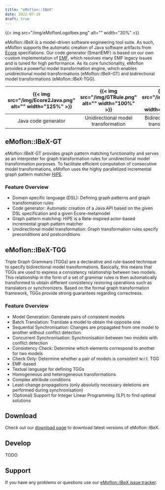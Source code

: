 ```yaml
---
title: "eMoflon::IBeX"
date: 2022-07-18
draft: true
---
```


{{< img src="/img/eMoflonLogoIbex.png" alt="" width="30%" >}}

eMoflon::IBeX is a model-driven software engineering tool suite. As such, eMoflon supports the automatic creation of Java software artifacts from [Ecore](https://www.eclipse.org/modeling/emf/) specifiations. Our code generator (SmartEMF) is based on our own custom implementation of [EMF](https://www.eclipse.org/modeling/emf/), which resolves many EMF legacy issues and is tuned for high performance. As its core functionality, eMoflon provides a powerful model transformation engine, which enables unidirectional model transformations (eMoflon::IBeX-GT) and bidirectional model transformations (eMoflon::IBeX-TGG).


| {{< img src="/img/Ecore2Java.png" alt="" width="125%" >}} | {{< img src="/img/GTRule.png" alt="" width="100%" >}}  | {{< img src="/img/TGG.png" alt="" width="100%" >}} |
|:-------------------:|:-----------------------------------:|:-----------------------------------:|
| Java code generator | Unidirectional model transformation | Bidirectional model transformations |


## eMoflon::IBeX-GT

eMoflon::IBeX-GT provides graph pattern matching functionality and serves as an interpreter for graph transformation rules for unidirectional model transformation purposes. To facilitate efficient computation of consecutive model transformations, eMoflon uses the highly parallelized incremental graph pattern matcher [HiPE](https://github.com/HiPE-DevOps/HiPE-Updatesite).



### Feature Overview

- Domain specific language (DSL): Defining graph patterns and graph transformation rules
- Code generator: Automatic creation of a Java API based on the given DSL specification and a given Ecore-metamodel
- Graph pattern matching: HiPE is a Rete-inspired actor-based incremental graph pattern matcher
- Unidirectional model transformation: Graph transformation rules specify preconditions and postconditions


## eMoflon::IBeX-TGG

Triple Graph Grammars (TGGs) are a declarative and rule-based technique to specify bidirectional model transformations.
Basically, this means that TGGs are used to express a consistency relationship between two models.
This relationship in the form of a set of grammar rules is then automatically transformed to obtain different consistency restoring operations such as translators or synchronizers.
Based on the formal graph transformation framework, TGGs provide strong guarantees regarding correctness.

### Feature Overview

- Model Generation: Generate pairs of consistent models
- Batch Translation: Translate a model to obtain the opposite one
- Sequential Synchronisation: Changes are propagated from one model to another without conflict detection
- Concurrent Synchronisation: Synchronisation between two models with conflict detection
- Consistency Check: Determine which elements correspond to another for two models
- Check Only: Determine whether a pair of models is consistent w.r.t. TGG 
- EMF-based
- Textual language for defining TGGs
- Homogeneous and heterogeneous transformations
- Complex attribute conditions
- Least-change propagations (only absolutly necessary deletions are performed during synchronisation)
- (Optional) Support for Integer Linear Programming (ILP) to find optimal solutions


## Download

Check out our [download page](../download#emoflonibex) to download latest versions of eMoflon::IBeX.


## Develop

TODO


## Support

If you have any problems or questions use our [eMoflon::IBeX issue tracker](https://github.com/eMoflon/emoflon-ibex/issues).
